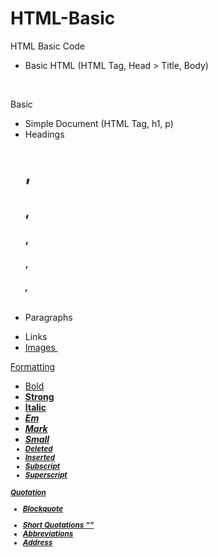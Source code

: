 # HTML-Basic
HTML Basic Code

- Basic HTML (HTML Tag, Head > Title, Body)
<br>

Basic
- Simple Document (HTML Tag, h1, p)
- Headings <h1>, <h2>, <h3>, <h4>, <h5>, <h6>
- Paragraphs <p>
- Links <a href="">
- Images <img>


Formatting
- Bold <b>
- Strong <strong>
- Italic <i>
- Em <em>
- Mark <mark>
- Small <small>
- Deleted <del>
- Inserted <ins>
- Subscript <sub>
- Superscript <sup>

Quotation
- Blockquote <blockquote>
- Short Quotations <q>
- Abbreviations <abbr>
- Address <address>